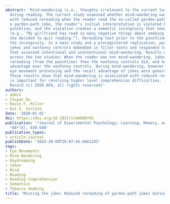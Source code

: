 ```yaml
---
abstract: 'Mind-wandering (i.e., thoughts irrelevant to the current task) occurs frequently
  during reading. The current study examined whether mind-wandering was associated
  with reduced rereading when the reader read the so-called garden-path jokes. In
  a garden-path joke, the reader’s initial interpretation is violated by the final
  punchline, and the violation creates a semantic incongruity that needs to be resolved
  (e.g., “My girlfriend has read so many negative things about smoking. Therefore,
  she decided to quit reading.”). Rereading text prior to the punchline can help resolve
  the incongruity. In a main study and a preregistered replication, participants read
  jokes and nonfunny controls embedded in filler texts and responded to thought probes
  that assessed intentional and unintentional mind-wandering. Results were consistent
  across the two studies: When the reader was not mind-wandering, jokes elicited more
  rereading (from the punchline) than the nonfunny controls did, and had a recall
  advantage over the nonfunny controls. During mind-wandering, however, the additional
  eye movement processing and the recall advantage of jokes were generally reduced.
  These results show that mind-wandering is associated with reduced rereading, which
  is important for resolving higher level comprehension difficulties. (PsycInfo Database
  Record (c) 2020 APA, all rights reserved)'
authors:
- admin
- Chuyan Qu
- Kevin F. Miller
- Kai S. Cortina
date: '2020-01-01'
doi: https://doi.org/10.1037/xlm0000745
publication: '*Journal of Experimental Psychology: Learning, Memory, and Cognition*,
  *46*(4), 638-648'
publication_types:
- article-journal
publishDate: '2025-10-09T20:07:56.666124Z'
tags:
- Eye Movements
- Mind Wandering
- Daydreaming
- Jokes
- Mind
- Reading
- Reading Comprehension
- Semantics
- Tobacco Smoking
title: 'Missing the joke: Reduced rereading of garden-path jokes during mind-wandering'
---
```


